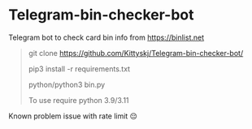 # Telegram-bin-checker-bot
Telegram bot to check card bin info from https://binlist.net


> git clone https://github.com/Kittyskj/Telegram-bin-checker-bot/
>
> pip3 install -r requirements.txt
> 
>python/python3 bin.py
>
>To use require python 3.9/3.11


Known problem issue with rate limit 😔 
